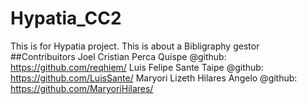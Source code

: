 # Hypatia_CC2
This is for Hypatia project.
This is about a Bibligraphy gestor
##Contribuitors
Joel Cristian Perca Quispe @github: https://github.com/reqhiem/
Luis Felipe Sante Taipe @github: https://github.com/LuisSante/
Maryori Lizeth Hilares Angelo @github: https://github.com/MaryoriHilares/
